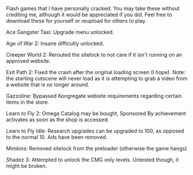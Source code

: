 Flash games that I have personally cracked. You may take these without crediting me, although it would be appreciated if you did. Feel free to download these for yourself or reupload for others to play.

Ace Gangster Taxi:
Upgrade menu unlocked.

Age of War 2:
Insane difficulty unlocked.

Creeper World 2:
Rerouted the sitelock to not care if it isn't running on an approved website.

Exit Path 2:
Fixed the crash after the original loading screen (I hope). Note: the starting cutscene will never load as it is attempting to grab a video from a website that is no longer around.

Gazzoline:
Bypassed Kongregate website requirements regarding certain items in the store. 

Learn to Fly 2:
Omega Catalog may be bought, Sponsored By achievement activates as soon as the shop is accessed.

Learn to Fly Idle:
Research upgrades can be upgraded to 100, as opposed to the normal 10. Ads have been removed.

Mimkins:
Removed sitelock from the preloader (otherwise the game hangs)

Shadez 3:
Attempted to unlock the CMG only levels. Untested though, it might be broken. 
